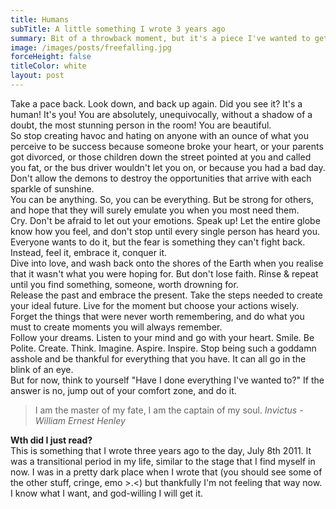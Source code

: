 ```yaml
---
title: Humans
subTitle: A little something I wrote 3 years ago
summary: Bit of a throwback moment, but it's a piece I've wanted to get off my phone for a while.
image: /images/posts/freefalling.jpg
forceHeight: false
titleColor: white
layout: post
---
```

Take a pace back. Look down, and back up again. Did you see it? It's a human! It's you! You are absolutely, unequivocally, without a shadow of a doubt, the most stunning person in the room! You are beautiful.    
So stop creating havoc and hating on anyone with an ounce of what you perceive to be success because someone broke your heart, or your parents got divorced, or those children down the street pointed at you and called you fat, or the bus driver wouldn't let you on, or because you had a bad day. Don't allow the demons to destroy the opportunities that arrive with each sparkle of sunshine.    
You can be anything. So, you can be everything. But be strong for others, and hope that they will surely emulate you when you most need them.    
Cry. Don't be afraid to let out your emotions. Speak up! Let the entire globe know how you feel, and don't stop until every single person has heard you. Everyone wants to do it, but the fear is something they can't fight back. Instead, feel it, embrace it, conquer it.    
Dive into love, and wash back onto the shores of the Earth when you realise that it wasn't what you were hoping for. But don't lose faith. Rinse & repeat until you find something, someone, worth drowning for.    
Release the past and embrace the present. Take the steps needed to create your ideal future. Live for the moment but choose your actions wisely. Forget the things that were never worth remembering, and do what you must to create moments you will always remember.    
Follow your dreams. Listen to your mind and go with your heart. Smile. Be Polite. Create. Think. Imagine. Aspire. Inspire. Stop being such a goddamn asshole and be thankful for everything that you have. It can all go in the blink of an eye.    
But for now, think to yourself "Have I done everything I've wanted to?" If the answer is no, jump out of your comfort zone, and do it.

>I am the master of my fate, I am the captain of my soul.
<cite>Invictus - William Ernest Henley</cite>

**Wth did I just read?**    
This is something that I wrote three years ago to the day, July 8th 2011. It was a transitional period in my life, similar to the stage that I find myself in now. I was in a pretty dark place when I wrote that (you should see some of the other stuff, cringe, emo >.<) but thankfully I'm not feeling that way now. I know what I want, and god-willing I will get it.